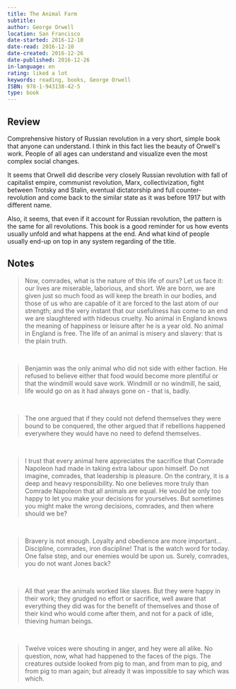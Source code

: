 ```yaml
---
title: The Animal Farm
subtitle:
author: George Orwell
location: San Francisco
date-started: 2016-12-10
date-read: 2016-12-10
date-created: 2016-12-26
date-published: 2016-12-26
in-language: en
rating: liked a lot
keywords: reading, books, George Orwell
ISBN: 978-1-943138-42-5
type: book
---
```

## Review

Comprehensive history of Russian revolution in a very short, simple book that anyone can understand. I think in this fact lies the beauty of Orwell's work. People of all ages can understand and visualize even the most complex social changes.

It seems that Orwell did describe very closely Russian revolution with fall of capitalist empire, communist revolution, Marx, collectivization, fight between Trotsky and Stalin, eventual dictatorship and full counter-revolution and come back to the similar state as it was before 1917 but with different name.

Also, it seems, that even if it account for Russian revolution, the pattern is the same for all revolutions. This book is a good reminder for us how events usually unfold and what happens at the end. And what kind of people usually end-up on top in any system regarding of the title.


## Notes

> Now, comrades, what is the nature of this life of ours? Let us face it: our lives are miserable, laborious, and short. We are born, we are given just so much food as will keep the breath in our bodies, and those of us who are capable of it are forced to the last atom of our strength; and the very instant that our usefulness has come to an end we are slaughtered with hideous cruelty. No animal in England knows the meaning of happiness or leisure after he is a year old. No animal in England is free. The life of an animal is misery and slavery: that is the plain truth.

&nbsp;

> Benjamin was the only animal who did not side with either faction. He refused to believe either that food would become more plentiful or that the windmill would save work. Windmill or no windmill, he said, life would go on as it had always gone on - that is, badly.

&nbsp;

> The one argued that if they could not defend themselves they were bound to be conquered, the other argued that if rebellions happened everywhere they would have no need to defend themselves.

&nbsp;

> I trust that every animal here appreciates the sacrifice that Comrade Napoleon had made in taking extra labour upon himself. Do not imagine, comrades, that leadership is pleasure. On the contrary, it is a deep and heavy responsibility. No one believes more truly than Comrade Napoleon that all animals are equal. He would be only too happy to let you make your decisions for yourselves. But sometimes you might make the wrong decisions, comrades, and then where should we be?

&nbsp;

> Bravery is not enough. Loyalty and obedience are more important... Discipline, comrades, iron discipline! That is the watch word for today. One false step, and our enemies would be upon us. Surely, comrades, you do not want Jones back?

&nbsp;

> All that year the animals worked like slaves. But they were happy in their work; they grudged no effort or sacrifice, well aware that everything they did was for the benefit of themselves and those of their kind who would come after them, and not for a pack of idle, thieving human beings.

&nbsp;

> Twelve voices were shouting in anger, and hey were all alike. No question, now, what had happened to the faces of the pigs. The creatures outside looked from pig to man, and from man to pig, and from pig to man again; but already it was impossible to say which was which.  
